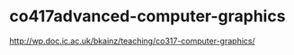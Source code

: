 # co417advanced-computer-graphics  
http://wp.doc.ic.ac.uk/bkainz/teaching/co317-computer-graphics/  

